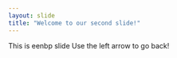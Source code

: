 ```yaml
---
layout: slide
title: "Welcome to our second slide!"
---
```

This is eenbp slide
Use the left arrow to go back!